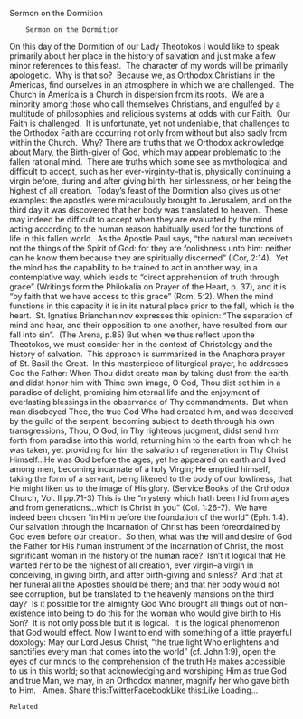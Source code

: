 Sermon on the Dormition

		Sermon on the Dormition
On this day of the Dormition of our Lady Theotokos I would like to speak primarily about her place in the history of salvation and just make a few minor references to this feast.  The character of my words will be primarily apologetic.  Why is that so?  Because we, as Orthodox Christians in the Americas, find ourselves in an atmosphere in which we are challenged.  The Church in America is a Church in dispersion from its roots.  We are a minority among those who call themselves Christians, and engulfed by a multitude of philosophies and religious systems at odds with our Faith.  Our Faith is challenged.  It is unfortunate, yet not undeniable, that challenges to the Orthodox Faith are occurring not only from without but also sadly from within the Church.  Why?
There are truths that we Orthodox acknowledge about Mary, the Birth-giver of God, which may appear problematic to the fallen rational mind.  There are truths which some see as mythological and difficult to accept, such as her ever-virginity–that is, physically continuing a virgin before, during and after giving birth, her sinlessness, or her being the highest of all creation.  Today’s feast of the Dormition also gives us other examples: the apostles were miraculously brought to Jerusalem, and on the third day it was discovered that her body was translated to heaven.  These may indeed be difficult to accept when they are evaluated by the mind acting according to the human reason habitually used for the functions of life in this fallen world.  As the Apostle Paul says, “the natural man receiveth not the things of the Spirit of God: for they are foolishness unto him: neither can he know them because they are spiritually discerned” (ICor, 2:14).  Yet the mind has the capability to be trained to act in another way, in a contemplative way, which leads to “direct apprehension of truth through grace” (Writings form the Philokalia on Prayer of the Heart, p. 37), and it is “by faith that we have access to this grace” (Rom. 5:2). When the mind functions in this capacity it is in its natural place prior to the fall, which is the heart.  St. Ignatius Brianchaninov expresses this opinion: “The separation of mind and hear, and their opposition to one another, have resulted from our fall into sin”.  (The Arena, p.85)
But when we thus reflect upon the Theotokos, we must consider her in the context of Christology and the history of salvation.  This approach is summarized in the Anaphora prayer of St. Basil the Great.  In this masterpiece of liturgical prayer, he addresses God the Father:
When Thou didst create man by taking dust from the earth, and didst honor him with Thine own image, O God, Thou dist set him in a paradise of delight, promising him eternal life and the enjoyment of everlasting blessings in the observance of Thy commandments.  But when man disobeyed Thee, the true God Who had created him, and was deceived by the guild of the serpent, becoming subject to death through his own transgressions, Thou, O God, in Thy righteous judgment, didst send him forth from paradise into this world, returning him to the earth from which he was taken, yet providing for him the salvation of regeneration in Thy Christ Himself…He was God before the ages, yet he appeared on earth and lived among men, becoming incarnate of a holy Virgin; He emptied himself, taking the form of a servant, being likened to the body of our lowliness, that He might liken us to the image of His glory. (Service Books of the Orthodox Church, Vol. II pp.71-3)
This is the “mystery which hath been hid from ages and from generations…which is Christ in you” (Col. 1:26-7).  We have indeed been chosen “in Him before the foundation of the world” (Eph. 1:4).  Our salvation through the Incarnation of Christ has been foreordained by God even before our creation.  So then, what was the will and desire of God the Father for His human instrument of the Incarnation of Christ, the most significant woman in the history of the human race?  Isn’t it logical that He wanted her to be the highest of all creation, ever virgin–a virgin in conceiving, in giving birth, and after birth-giving and sinless?  And that at her funeral all the Apostles should be there; and that her body would not see corruption, but be translated to the heavenly mansions on the third day?  Is it possible for the almighty God Who brought all things out of non-existence into being to do this for the woman who would give birth to His Son?  It is not only possible but it is logical.  It is the logical phenomenon that God would effect.
Now I want to end with something of a little prayerful doxology: May our Lord Jesus Christ, “the true light Who enlightens and sanctifies every man that comes into the world” (cf. John 1:9), open the eyes of our minds to the comprehension of the truth He makes accessible to us in this world; so that acknowledging and worshiping Him as true God and true Man, we may, in an Orthodox manner, magnify her who gave birth to Him.   Amen.
Share this:TwitterFacebookLike this:Like Loading...

	Related
			